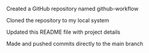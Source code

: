 Created a GitHub repository named github-workflow

Cloned the repository to my local system

Updated this README file with project details

Made and pushed commits directly to the main branch